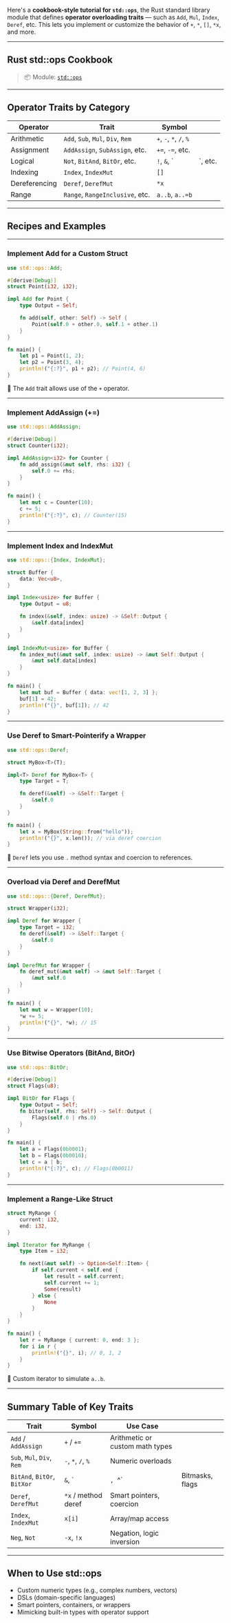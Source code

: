 Here's a **cookbook-style tutorial for `std::ops`**, the Rust standard library module that defines **operator overloading traits** — such as `Add`, `Mul`, `Index`, `Deref`, etc. This lets you implement or customize the behavior of `+`, `*`, `[]`, `*x`, and more.

---

## Rust std::ops Cookbook

> 📦 Module: [`std::ops`](https://doc.rust-lang.org/std/ops/)

---

## Operator Traits by Category

| Operator      | Trait                             | Symbol                  |          |
| ------------- | --------------------------------- | ----------------------- | -------- |
| Arithmetic    | `Add`, `Sub`, `Mul`, `Div`, `Rem` | `+`, `-`, `*`, `/`, `%` |          |
| Assignment    | `AddAssign`, `SubAssign`, etc.    | `+=`, `-=`, etc.        |          |
| Logical       | `Not`, `BitAnd`, `BitOr`, etc.    | `!`, `&`, \`            | \`, etc. |
| Indexing      | `Index`, `IndexMut`               | `[]`                    |          |
| Dereferencing | `Deref`, `DerefMut`               | `*x`                    |          |
| Range         | `Range`, `RangeInclusive`, etc.   | `a..b`, `a..=b`         |          |

---

## Recipes and Examples

---

### Implement Add for a Custom Struct

```rust
use std::ops::Add;

#[derive(Debug)]
struct Point(i32, i32);

impl Add for Point {
    type Output = Self;

    fn add(self, other: Self) -> Self {
        Point(self.0 + other.0, self.1 + other.1)
    }
}

fn main() {
    let p1 = Point(1, 2);
    let p2 = Point(3, 4);
    println!("{:?}", p1 + p2); // Point(4, 6)
}
```

📘 The `Add` trait allows use of the `+` operator.

---

### Implement AddAssign (+=)

```rust
use std::ops::AddAssign;

#[derive(Debug)]
struct Counter(i32);

impl AddAssign<i32> for Counter {
    fn add_assign(&mut self, rhs: i32) {
        self.0 += rhs;
    }
}

fn main() {
    let mut c = Counter(10);
    c += 5;
    println!("{:?}", c); // Counter(15)
}
```

---

### Implement Index and IndexMut

```rust
use std::ops::{Index, IndexMut};

struct Buffer {
    data: Vec<u8>,
}

impl Index<usize> for Buffer {
    type Output = u8;

    fn index(&self, index: usize) -> &Self::Output {
        &self.data[index]
    }
}

impl IndexMut<usize> for Buffer {
    fn index_mut(&mut self, index: usize) -> &mut Self::Output {
        &mut self.data[index]
    }
}

fn main() {
    let mut buf = Buffer { data: vec![1, 2, 3] };
    buf[1] = 42;
    println!("{}", buf[1]); // 42
}
```

---

### Use Deref to Smart-Pointerify a Wrapper

```rust
use std::ops::Deref;

struct MyBox<T>(T);

impl<T> Deref for MyBox<T> {
    type Target = T;

    fn deref(&self) -> &Self::Target {
        &self.0
    }
}

fn main() {
    let x = MyBox(String::from("hello"));
    println!("{}", x.len()); // via deref coercion
}
```

📘 `Deref` lets you use `.` method syntax and coercion to references.

---

### Overload via Deref and DerefMut

```rust
use std::ops::{Deref, DerefMut};

struct Wrapper(i32);

impl Deref for Wrapper {
    type Target = i32;
    fn deref(&self) -> &Self::Target {
        &self.0
    }
}

impl DerefMut for Wrapper {
    fn deref_mut(&mut self) -> &mut Self::Target {
        &mut self.0
    }
}

fn main() {
    let mut w = Wrapper(10);
    *w += 5;
    println!("{}", *w); // 15
}
```

---

### Use Bitwise Operators (BitAnd, BitOr)

```rust
use std::ops::BitOr;

#[derive(Debug)]
struct Flags(u8);

impl BitOr for Flags {
    type Output = Self;
    fn bitor(self, rhs: Self) -> Self::Output {
        Flags(self.0 | rhs.0)
    }
}

fn main() {
    let a = Flags(0b0001);
    let b = Flags(0b0010);
    let c = a | b;
    println!("{:?}", c); // Flags(0b0011)
}
```

---

### Implement a Range-Like Struct

```rust
struct MyRange {
    current: i32,
    end: i32,
}

impl Iterator for MyRange {
    type Item = i32;

    fn next(&mut self) -> Option<Self::Item> {
        if self.current < self.end {
            let result = self.current;
            self.current += 1;
            Some(result)
        } else {
            None
        }
    }
}

fn main() {
    let r = MyRange { current: 0, end: 3 };
    for i in r {
        println!("{}", i); // 0, 1, 2
    }
}
```

📘 Custom iterator to simulate `a..b`.

---

## Summary Table of Key Traits

| Trait                       | Symbol              | Use Case                        |                 |
| --------------------------- | ------------------- | ------------------------------- | --------------- |
| `Add` / `AddAssign`         | `+` / `+=`          | Arithmetic or custom math types |                 |
| `Sub`, `Mul`, `Div`, `Rem`  | `-`, `*`, `/`, `%`  | Numeric overloads               |                 |
| `BitAnd`, `BitOr`, `BitXor` | `&`, \`             | `, `^\`                         | Bitmasks, flags |
| `Deref`, `DerefMut`         | `*x` / method deref | Smart pointers, coercion        |                 |
| `Index`, `IndexMut`         | `x[i]`              | Array/map access                |                 |
| `Neg`, `Not`                | `-x`, `!x`          | Negation, logic inversion       |                 |

---

## When to Use std::ops

* Custom numeric types (e.g., complex numbers, vectors)
* DSLs (domain-specific languages)
* Smart pointers, containers, or wrappers
* Mimicking built-in types with operator support
